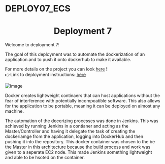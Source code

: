 # DEPLOY07_ECS
<h1 align=center>Deployment 7</h1>

Welcome to deployment 7!

The goal of this deployment was to automate the dockerization of an application and to push it onto dockerhub to make it available. 

For more details on the project you can look [here](https://github.com/KennethT404/DEPLOY07_ECS/blob/main/Deployment%207%20Documentation%20-%20Ken.pdf) !  
👉Link to deployment instructions: [here](https://github.com/kura-labs-org/DEPLOY7_ECS/blob/main/Deployment%237.pdf)  

![image](https://devops4solutions.com/wp-content/uploads/2020/09/Dockerpublish.png)

Docker creates lightweight continaers that can host applications without the fear of interference with potentially incompoatible software. This also allows for the application to be portable, meaning it can be deployed on almost any machine. 

The automation of the docerizing processes was done in Jenkins. This was achieved by running Jenkins in a contianer and acting as the Master/Controller and having it delegate the task of creating the dockeriamge from the application, logging into DockerHub and then pushing it into the repository. This docker container was chosen to the be the Master in this architecture because the build process and work was given to a seperate EC2 node. This made Jenkins something lightweight and able to be hsoted on the container. 


